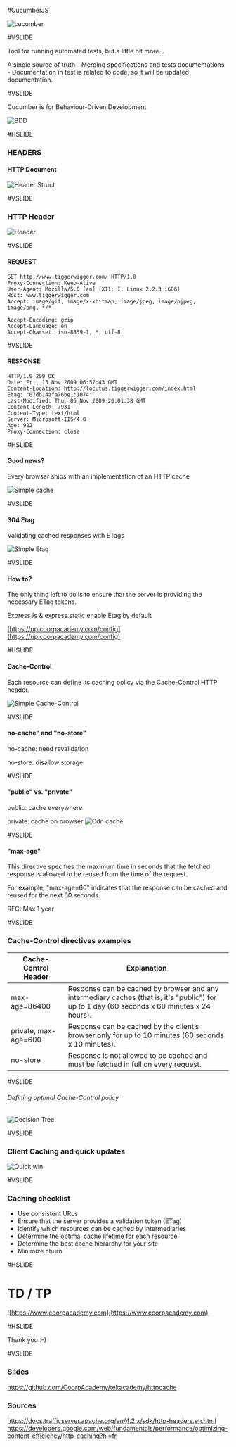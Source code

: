 #CucumberJS

![cucumber](https://camo.githubusercontent.com/56b082305ef7a182229e044c45101393447bb918/68747470733a2f2f63756b65732e696e666f2f696d616765732f637563756d6265722e706e67)

#VSLIDE

Tool for running automated tests, but a little bit more...

A single source of truth
    - Merging specifications and tests documentations
    - Documentation in test is related to code, so it will be updated documentation.

#VSLIDE

Cucumber is for Behaviour-Driven Development

![BDD](https://cucumber.io/images/home/bdd-cycle.png)

#HSLIDE

### HEADERS

#### HTTP Document
![Header Struct](assets/img/http_header_struct.jpg)

#VSLIDE

### HTTP Header
![Header](assets/img/http_headers.jpg)

#VSLIDE

#### REQUEST
```HTTP
GET http://www.tiggerwigger.com/ HTTP/1.0
Proxy-Connection: Keep-Alive
User-Agent: Mozilla/5.0 [en] (X11; I; Linux 2.2.3 i686)
Host: www.tiggerwigger.com
Accept: image/gif, image/x-xbitmap, image/jpeg, image/pjpeg, image/png, */*

Accept-Encoding: gzip
Accept-Language: en
Accept-Charset: iso-8859-1, *, utf-8
```

#VSLIDE

#### RESPONSE
```HTTP
HTTP/1.0 200 OK
Date: Fri, 13 Nov 2009 06:57:43 GMT
Content-Location: http://locutus.tiggerwigger.com/index.html
Etag: "07db14afa76be1:1074"
Last-Modified: Thu, 05 Nov 2009 20:01:38 GMT
Content-Length: 7931
Content-Type: text/html
Server: Microsoft-IIS/4.0
Age: 922
Proxy-Connection: close
```

#HSLIDE

#### Good news?

Every browser ships with an implementation of an HTTP cache

![Simple cache](assets/img/http-request.png)

#VSLIDE

#### 304 Etag

Validating cached responses with ETags

![Simple Etag](assets/img/http-cache-control.png)

#VSLIDE

#### How to?

The only thing left to do is to ensure that the server is providing the necessary ETag tokens.

ExpressJs & express.static enable Etag by default

[https://up.coorpacademy.com/config](https://up.coorpacademy.com/config)

#HSLIDE

#### Cache-Control

Each resource can define its caching policy via the Cache-Control HTTP header.

![Simple Cache-Control](assets/img/http-cache-control-highlight.png)

#VSLIDE

#### no-cache" and "no-store"

no-cache: need revalidation

no-store: disallow storage

#VSLIDE

#### "public" vs. "private"

public: cache everywhere

private: cache on browser
![Cdn cache](assets/img/cdn-network.png)

#VSLIDE 

#### "max-age"
This directive specifies the maximum time in seconds that the fetched response is allowed to be reused from the time of the request.

For example, "max-age=60" indicates that the response can be cached and reused for the next 60 seconds.

RFC: Max 1 year

#VSLIDE

### Cache-Control directives examples

Cache-Control Header | Explanation
------------ | -------------
max-age=86400 | Response can be cached by browser and any intermediary caches (that is, it's "public") for up to 1 day (60 seconds x 60 minutes x 24 hours).
private, max-age=600 | Response can be cached by the client’s browser only for up to 10 minutes (60 seconds x 10 minutes).
no-store | Response is not allowed to be cached and must be fetched in full on every request.

#VSLIDE

###### Defining optimal Cache-Control policy
![Decision Tree](assets/img/http-cache-decision-tree.png)


#VSLIDE

### Client Caching and quick updates

![Quick win](assets/img/http-cache-hierarchy.png)

#VSLIDE

### Caching checklist

* Use consistent URLs
* Ensure that the server provides a validation token (ETag)
* Identify which resources can be cached by intermediaries
* Determine the optimal cache lifetime for each resource
* Determine the best cache hierarchy for your site
* Minimize churn

#HSLIDE

# TD / TP

![https://www.coorpacademy.com](https://www.coorpacademy.com)

#HSLIDE

Thank you :-)

#VSLIDE

### Slides

https://github.com/CoorpAcademy/tekacademy/httpcache

### Sources
https://docs.trafficserver.apache.org/en/4.2.x/sdk/http-headers.en.html
https://developers.google.com/web/fundamentals/performance/optimizing-content-efficiency/http-caching?hl=fr
